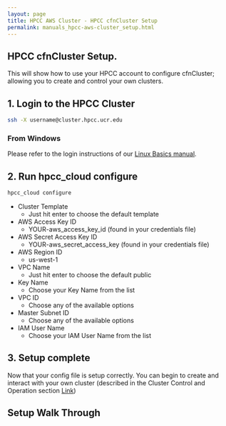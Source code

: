 ```yaml
---
layout: page
title: HPCC AWS Cluster - HPCC cfnCluster Setup 
permalink: manuals_hpcc-aws-cluster_setup.html
---
```


## HPCC cfnCluster Setup.
This will show how to use your HPCC account to configure cfnCluster; allowing you to create and control your own clusters.

## 1. Login to the HPCC Cluster

```bash
ssh -X username@cluster.hpcc.ucr.edu
```

### From Windows
Please refer to the login instructions of our [Linux Basics manual](manuals_linux-basics_intro.html#windows).


## 2. Run hpcc_cloud configure

```bash
hpcc_cloud configure
```

* Cluster Template
  * Just hit enter to choose the default template
* AWS Access Key ID
  * YOUR-aws_access_key_id (found in your credentials file)
* AWS Secret Access Key ID 
  * YOUR-aws_secret_access_key (found in your credentials file)
* AWS Region ID
  * us-west-1
* VPC Name
  * Just hit enter to choose the default public
* Key Name
  * Choose your Key Name from the list
* VPC ID
  * Choose any of the available options
* Master Subnet ID
  * Choose any of the available options
* IAM User Name 
  * Choose your IAM User Name from the list


## 3. Setup complete

Now that your config file is setup correctly. You can begin to create and interact with your own cluster (described in the Cluster Control and Operation section [Link](manuals_hpcc-aws-cluster_operation.html))

## Setup Walk Through

<script id="asciicast-ewZjGbJkX0ZpE2sla5BoZ9aRq" src="https://asciinema.org/a/ewZjGbJkX0ZpE2sla5BoZ9aRq.js" async data-autoplay="false" data-size="small" data-speed="3"></script>

